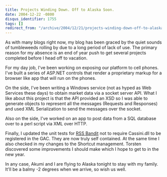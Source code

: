 ```yaml
---
title: Projects Winding Down. Off to Alaska Soon.
date: 2004-12-22 -0800
disqus_identifier: 1755
tags: []
redirect_from: "/archive/2004/12/21/projects-winding-down-off-to-alaska-soon.aspx/"
---
```


As with many blogs right now, my blog has been graced by the quiet
sounds of tumbleweeds rolling by due to a long period of lack of use.
The primary reason for my absence is an end of year push to get several
projects completed before I head off to vacation.

For my day job, I've been working on exposing our platform to cell
phones. I've built a series of ASP.NET controls that render a
proprietary markup for a browser like app that will run on the phones.

On the side, I've been writing a Windows service (not as hyped as Web
Services these days) to obtain market data via a socket server API. What
I like about this project is that the API provided an XSD so I was able
to generate objects to represent all the messages (Requests and
Responses) and used XML Serialization to send the messages over the
socket.

Also on the side, I've worked on an app to post data from a SQL database
over to a perl script via XML over HTTP.

Finally, I updated the unit tests for [RSS
Bandit](http://www.rssbandit.org/) not to require Cassini.dll to be
registered in the GAC. They are now truly self contained. At the same
time I also checked in my changes to the Shortcut management. Torsten
discovered some improvements I should make which I hope to get to in the
new year.

In any case, Akumi and I are flying to Alaska tonight to stay with my
family. It'll be a balmy -2 degrees when we arrive, so wish us well.

